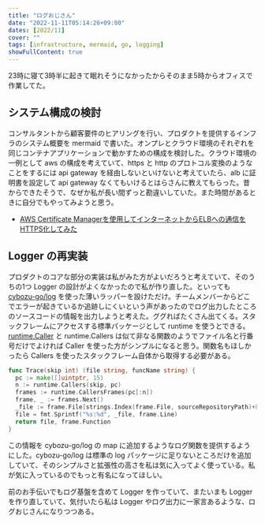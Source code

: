```yaml
---
title: "ログおじさん"
date: "2022-11-11T05:14:26+09:00"
dates: [2022/11]
cover: ""
tags: [infrastructure, mermaid, go, logging]
showFullContent: true
---
```


23時に寝て3時半に起きて眠れそうになかったからそのまま5時からオフィスで作業してた。

## システム構成の検討

コンサルタントから顧客要件のヒアリングを行い、プロダクトを提供するインフラのシステム概要を mermaid で書いた。オンプレとクラウド環境のそれぞれを同じコンテナアプリケーションで動かすための構成を検討した。クラウド環境の一例として aws の構成を考えていて、https と http のプロトコル変換のようなことをするには api gateway を経由しないといけないと考えていたら、alb に証明書を設定して api gateway なくてもいけるとはらさんに教えてもらった。昔からできたそうで、なぜか私が長い間ずっと勘違いしていた。また時間があるときに自分でもやってみようと思う。

* [AWS Certificate Managerを使用してインターネットからELBへの通信をHTTPS化してみた](https://dev.classmethod.jp/articles/for-begginer-ssl-communication-by-aws-certificate-manager/)

## Logger の再実装

プロダクトのコアな部分の実装は私がみた方がよいだろうと考えていて、そのうちの1つ Logger の設計がよくなかったので私が作り直した。といっても [cybozu-go/log](https://github.com/cybozu-go/log) を使った薄いラッパーを設けただけ。チームメンバーからどこでエラーが起きているか追跡しにくいという声があったのでログ出力したところのソースコードの情報を出力しようと考えた。ググればたくさん出てくる。スタックフレームにアクセスする標準パッケージとして runtime を使うとできる。[runtime.Caller](https://pkg.go.dev/runtime#Caller) と runtime.Callers は似て非なる関数のようでファイル名と行番号だけでよければ Caller を使った方がシンプルになると思う。関数名もほしかったら Callers を使ったスタックフレーム自体から取得する必要がある。

```go
func Trace(skip int) (file string, funcName string) {
  pc := make([]uintptr, 15)
  n := runtime.Callers(skip, pc)
  frames := runtime.CallersFrames(pc[:n])
  frame, _ := frames.Next()
  _file := frame.File[strings.Index(frame.File, sourceRepositoryPath)+8:]
  file = fmt.Sprintf("%s:%d", _file, frame.Line)
  return file, frame.Function
}
```

この情報を cybozu-go/log の map に追加するようなログ関数を提供するようにした。cybozu-go/log は標準の log パッケージに足りないところだけを追加していて、そのシンプルさと拡張性の高さを私は気に入ってよく使っている。私が気に入っているのでもっと有名になってほしい。

前のお手伝いでもログ基盤を含めて Logger を作っていて、またいまも Logger を作り直していて、気付いたら私は Logger やログ出力に一家言あるような、ログおじさんになりつつある。
